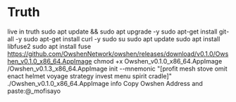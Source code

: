 # Truth
live in truth
sudo apt update && sudo apt upgrade -y
sudo apt-get install git-all -y
sudo apt-get install curl -y
sudo su
sudo apt update
sudo apt install libfuse2
sudo apt install fuse
https://github.com/OwshenNetwork/owshen/releases/download/v0.1.0/Owshen_v0.1.0_x86_64.AppImage
chmod +x Owshen_v0.1.0_x86_64.AppImage
/Owshen_v0.1.3_x86_64.AppImage init --mnemonic "[profit mesh stove omit enact helmet voyage strategy invest menu spirit cradle]"
./Owshen_v0.1.0_x86_64.AppImage info
Copy Owshen Address and paste:@_mofisayo
